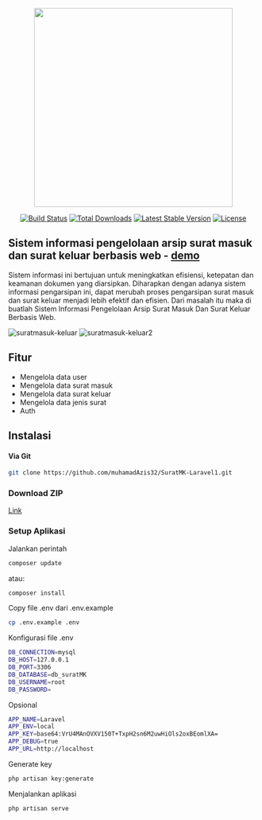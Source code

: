 <p align="center"><a href="https://laravel.com" target="_blank"><img src="https://raw.githubusercontent.com/laravel/art/master/logo-lockup/5%20SVG/2%20CMYK/1%20Full%20Color/laravel-logolockup-cmyk-red.svg" width="400"></a></p>

<p align="center">
<a href="https://travis-ci.org/laravel/framework"><img src="https://travis-ci.org/laravel/framework.svg" alt="Build Status"></a>
<a href="https://packagist.org/packages/laravel/framework"><img src="https://poser.pugx.org/laravel/framework/d/total.svg" alt="Total Downloads"></a>
<a href="https://packagist.org/packages/laravel/framework"><img src="https://poser.pugx.org/laravel/framework/v/stable.svg" alt="Latest Stable Version"></a>
<a href="https://packagist.org/packages/laravel/framework"><img src="https://poser.pugx.org/laravel/framework/license.svg" alt="License"></a>
</p>

## Sistem informasi pengelolaan arsip surat masuk dan surat keluar berbasis web - [demo](https://youtu.be/32Fbvy55pds)

Sistem informasi ini bertujuan untuk meningkatkan efisiensi, ketepatan dan keamanan dokumen yang diarsipkan. Diharapkan dengan adanya sistem informasi pengarsipan ini, dapat merubah proses pengarsipan surat masuk dan surat keluar menjadi lebih efektif dan efisien. Dari masalah itu maka di buatlah Sistem Informasi Pengelolaan Arsip Surat Masuk Dan Surat Keluar Berbasis Web. 

![suratmasuk-keluar](https://user-images.githubusercontent.com/88225954/176642533-bd7c6527-c343-4b67-bccb-84c0396db320.jpg)
![suratmasuk-keluar2](https://user-images.githubusercontent.com/88225954/176642968-fff28d69-6caf-4c44-9bfb-af50db72f8aa.jpg)

## Fitur
- Mengelola data user
- Mengelola data surat masuk
- Mengelola data surat keluar
- Mengelola data jenis surat
- Auth

## Instalasi
#### Via Git
```bash
git clone https://github.com/muhamadAzis32/SuratMK-Laravel1.git
```

### Download ZIP
[Link](https://codeload.github.com/muhamadAzis32/SuratMK-Laravel1/zip/refs/heads/main)

### Setup Aplikasi
Jalankan perintah 
```bash
composer update
```
atau:
```bash
composer install
```
Copy file .env dari .env.example
```bash
cp .env.example .env
```
Konfigurasi file .env
```bash
DB_CONNECTION=mysql
DB_HOST=127.0.0.1
DB_PORT=3306
DB_DATABASE=db_suratMK
DB_USERNAME=root
DB_PASSWORD=
```
Opsional
```bash
APP_NAME=Laravel
APP_ENV=local
APP_KEY=base64:VrU4MAnOVXV150T+TxpH2sn6M2uwHiOls2oxBEomlXA=
APP_DEBUG=true
APP_URL=http://localhost
```
Generate key
```bash
php artisan key:generate
```
Menjalankan aplikasi
```bash
php artisan serve
```

<!--
Migrate database
```bash
php artisan migrate
```
Seeder table User, Pengaturan
```bash
php artisan db:seed
```
-->

